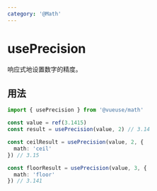 ```yaml
---
category: '@Math'
---
```


# usePrecision

响应式地设置数字的精度。

## 用法

```ts
import { usePrecision } from '@vueuse/math'

const value = ref(3.1415)
const result = usePrecision(value, 2) // 3.14

const ceilResult = usePrecision(value, 2, {
  math: 'ceil'
}) // 3.15

const floorResult = usePrecision(value, 3, {
  math: 'floor'
}) // 3.141
```